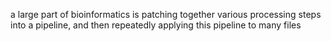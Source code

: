 a large part of bioinformatics is patching together various processing steps into a pipeline, and then repeatedly applying this pipeline to many files
